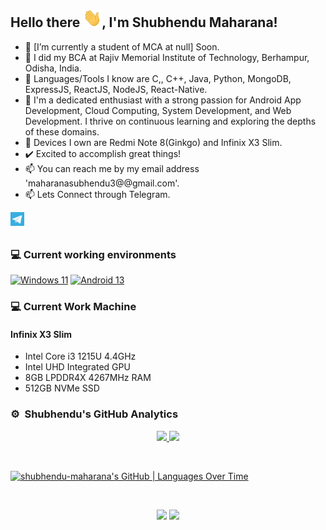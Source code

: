 <h2>Hello there <img src="https://raw.githubusercontent.com/ABSphreak/ABSphreak/master/gifs/Hi.gif" width="30px" height="30px">, I'm Shubhendu Maharana!</h2>

- 🌱 [I’m currently a student of MCA at null] Soon.
- 🌱 I did my BCA at Rajiv Memorial Institute of Technology, Berhampur, Odisha, India.
- 👀 Languages/Tools I know are C,, C++, Java, Python, MongoDB, ExpressJS, ReactJS, NodeJS, React-Native.
- 💞️ I'm a dedicated enthusiast with a strong passion for Android App Development, Cloud Computing, System Development, and Web Development. I thrive on continuous learning and exploring the depths of these domains.
- 📱 Devices I own are Redmi Note 8(Ginkgo) and Infinix X3 Slim.
- ✔️ Excited to accomplish great things!
- 📫 You can reach me by my email address 'maharanasubhendu3@@gmail.com'.
- 📫 Lets Connect through Telegram.

<a href="https://t.me/ShubhenduXD">
  <img align="left" alt="Shubhendu's Telegram" width="22px" src="https://raw.githubusercontent.com/edent/SuperTinyIcons/master/images/svg/telegram.svg" />
</a>

<br><br>

### 💻 Current working environments
[![Windows 11](https://img.shields.io/badge/Windows%2011-00adef?style=flat-square&logo=windows&logoColor=ffffff)](https://www.microsoft.com/en-in/software-download/windows10)
[![Android 13](https://img.shields.io/badge/Android%2013-3ddc84?style=flat-square&logo=android&logoColor=ffffff)](https://www.android.com/android-13/)

### 💻 Current Work Machine
#### Infinix X3 Slim
- Intel Core i3 1215U 4.4GHz
- Intel UHD Integrated GPU
- 8GB LPDDR4X 4267MHz RAM
- 512GB NVMe SSD


### ⚙️ &nbsp;Shubhendu's GitHub Analytics
<p align="center">
<a href="https://github.com/shubhendu-maharana">
<img height="180em" src="https://github-readme-stats-eight-theta.vercel.app/api?username=shubhendu-maharana&show_icons=true&theme=nightowl&include_all_commits=true&count_private=true"/>
<img height="180em" src="https://github-readme-stats-eight-theta.vercel.app/api/top-langs/?username=shubhendu-maharana&layout=compact&langs_count=8&theme=nightowl"/>
</a>
</p>
<br>

[![shubhendu-maharana's GitHub | Languages Over Time](https://stats.quine.sh/shubhendu-maharana/languages-over-time?theme=dark)](https://quine.sh)

<br>
<p align="center">
 <img src="https://komarev.com/ghpvc/?username=shubhendu-maharana&style=flat-square"/>
 <img src="https://img.shields.io/badge/dynamic/json?logo=github&label=GitHub+Followers&labelColor=282c34&color=181717&query=%24.data.totalSubs&url=https%3A%2F%2Fapi.spencerwoo.com%2Fsubstats%2F%3Fsource%3Dgithub%26queryKey%3Dshubhendu-maharana&longCache=true"/>
</p>
